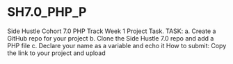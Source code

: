 # SH7.0_PHP_P
Side Hustle Cohort 7.0 PHP Track Week 1 Project Task. 
TASK: a. Create a GitHub repo for your project 
      b. Clone the Side Hustle 7.0 repo and add a PHP file 
      c. Declare your name as a variable and echo it 
How to submit: Copy the link to your project and upload
